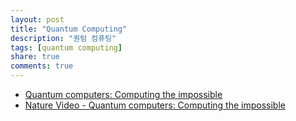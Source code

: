 ```yaml
---
layout: post
title: "Quantum Computing"
description: "퀀텀 컴퓨팅"
tags: [quantum computing]
share: true
comments: true
---
```


* [Quantum computers: Computing the impossible](https://www.youtube.com/watch?v=WVv5OAR4Nik)
* [Nature Video - Quantum computers: Computing the impossible](https://www.youtube.com/watch?v=8qcn4edJuag)